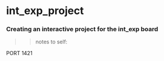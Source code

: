# int_exp_project

### Creating an interactive project for the int_exp board

>>notes to self:

PORT 1421
